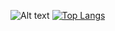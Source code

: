 ![Alt text](https://spotify-recently-played-readme.vercel.app/api?user=1ovj9iuzdyysjppw1k6rphdcl) 
[![Top Langs](https://github-readme-stats.vercel.app/api/top-langs/?username=RomaiinGIT&layout=compact)](https://github.com/anuraghazra/github-readme-stats)

